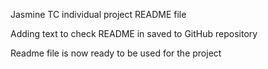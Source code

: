Jasmine TC individual project README file 

Adding text to check README in saved to GitHub repository

Readme file is now ready to be used for the project